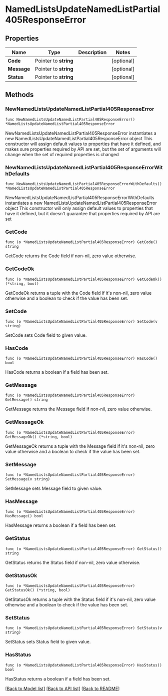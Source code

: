 # NamedListsUpdateNamedListPartial405ResponseError

## Properties

Name | Type | Description | Notes
------------ | ------------- | ------------- | -------------
**Code** | Pointer to **string** |  | [optional] 
**Message** | Pointer to **string** |  | [optional] 
**Status** | Pointer to **string** |  | [optional] 

## Methods

### NewNamedListsUpdateNamedListPartial405ResponseError

`func NewNamedListsUpdateNamedListPartial405ResponseError() *NamedListsUpdateNamedListPartial405ResponseError`

NewNamedListsUpdateNamedListPartial405ResponseError instantiates a new NamedListsUpdateNamedListPartial405ResponseError object
This constructor will assign default values to properties that have it defined,
and makes sure properties required by API are set, but the set of arguments
will change when the set of required properties is changed

### NewNamedListsUpdateNamedListPartial405ResponseErrorWithDefaults

`func NewNamedListsUpdateNamedListPartial405ResponseErrorWithDefaults() *NamedListsUpdateNamedListPartial405ResponseError`

NewNamedListsUpdateNamedListPartial405ResponseErrorWithDefaults instantiates a new NamedListsUpdateNamedListPartial405ResponseError object
This constructor will only assign default values to properties that have it defined,
but it doesn't guarantee that properties required by API are set

### GetCode

`func (o *NamedListsUpdateNamedListPartial405ResponseError) GetCode() string`

GetCode returns the Code field if non-nil, zero value otherwise.

### GetCodeOk

`func (o *NamedListsUpdateNamedListPartial405ResponseError) GetCodeOk() (*string, bool)`

GetCodeOk returns a tuple with the Code field if it's non-nil, zero value otherwise
and a boolean to check if the value has been set.

### SetCode

`func (o *NamedListsUpdateNamedListPartial405ResponseError) SetCode(v string)`

SetCode sets Code field to given value.

### HasCode

`func (o *NamedListsUpdateNamedListPartial405ResponseError) HasCode() bool`

HasCode returns a boolean if a field has been set.

### GetMessage

`func (o *NamedListsUpdateNamedListPartial405ResponseError) GetMessage() string`

GetMessage returns the Message field if non-nil, zero value otherwise.

### GetMessageOk

`func (o *NamedListsUpdateNamedListPartial405ResponseError) GetMessageOk() (*string, bool)`

GetMessageOk returns a tuple with the Message field if it's non-nil, zero value otherwise
and a boolean to check if the value has been set.

### SetMessage

`func (o *NamedListsUpdateNamedListPartial405ResponseError) SetMessage(v string)`

SetMessage sets Message field to given value.

### HasMessage

`func (o *NamedListsUpdateNamedListPartial405ResponseError) HasMessage() bool`

HasMessage returns a boolean if a field has been set.

### GetStatus

`func (o *NamedListsUpdateNamedListPartial405ResponseError) GetStatus() string`

GetStatus returns the Status field if non-nil, zero value otherwise.

### GetStatusOk

`func (o *NamedListsUpdateNamedListPartial405ResponseError) GetStatusOk() (*string, bool)`

GetStatusOk returns a tuple with the Status field if it's non-nil, zero value otherwise
and a boolean to check if the value has been set.

### SetStatus

`func (o *NamedListsUpdateNamedListPartial405ResponseError) SetStatus(v string)`

SetStatus sets Status field to given value.

### HasStatus

`func (o *NamedListsUpdateNamedListPartial405ResponseError) HasStatus() bool`

HasStatus returns a boolean if a field has been set.


[[Back to Model list]](../README.md#documentation-for-models) [[Back to API list]](../README.md#documentation-for-api-endpoints) [[Back to README]](../README.md)


